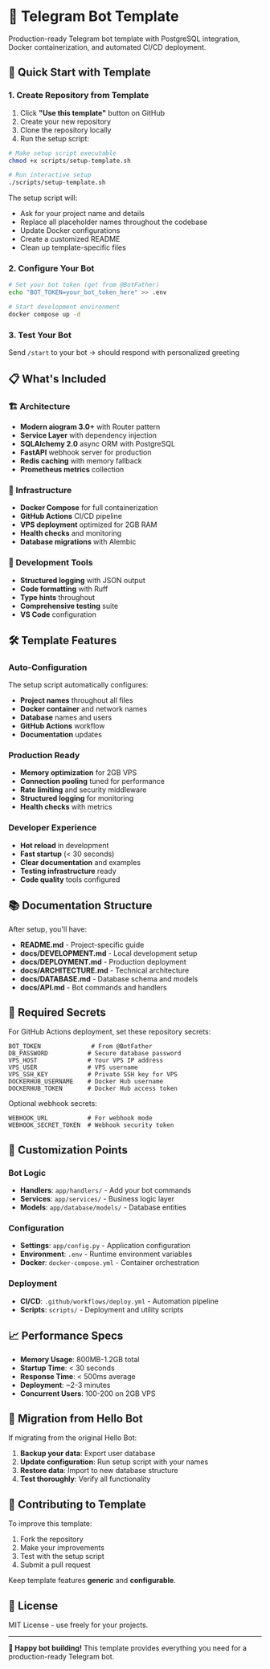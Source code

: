 # 🤖 Telegram Bot Template

Production-ready Telegram bot template with PostgreSQL integration, Docker containerization, and automated CI/CD deployment.

## 🚀 Quick Start with Template

### 1. Create Repository from Template

1. Click **"Use this template"** button on GitHub
2. Create your new repository
3. Clone the repository locally
4. Run the setup script:

```bash
# Make setup script executable
chmod +x scripts/setup-template.sh

# Run interactive setup
./scripts/setup-template.sh
```

The setup script will:

- Ask for your project name and details
- Replace all placeholder names throughout the codebase
- Update Docker configurations
- Create a customized README
- Clean up template-specific files

### 2. Configure Your Bot

```bash
# Set your bot token (get from @BotFather)
echo "BOT_TOKEN=your_bot_token_here" >> .env

# Start development environment
docker compose up -d
```

### 3. Test Your Bot

Send `/start` to your bot → should respond with personalized greeting

## 📋 What's Included

### 🏗️ Architecture

- **Modern aiogram 3.0+** with Router pattern
- **Service Layer** with dependency injection
- **SQLAlchemy 2.0** async ORM with PostgreSQL
- **FastAPI** webhook server for production
- **Redis caching** with memory fallback
- **Prometheus metrics** collection

### 🐳 Infrastructure

- **Docker Compose** for full containerization
- **GitHub Actions** CI/CD pipeline
- **VPS deployment** optimized for 2GB RAM
- **Health checks** and monitoring
- **Database migrations** with Alembic

### 🔧 Development Tools

- **Structured logging** with JSON output
- **Code formatting** with Ruff
- **Type hints** throughout
- **Comprehensive testing** suite
- **VS Code** configuration

## 🛠️ Template Features

### Auto-Configuration

The setup script automatically configures:

- **Project names** throughout all files
- **Docker container** and network names
- **Database** names and users
- **GitHub Actions** workflow
- **Documentation** updates

### Production Ready

- **Memory optimization** for 2GB VPS
- **Connection pooling** tuned for performance
- **Rate limiting** and security middleware
- **Structured logging** for monitoring
- **Health checks** with metrics

### Developer Experience

- **Hot reload** in development
- **Fast startup** (< 30 seconds)
- **Clear documentation** and examples
- **Testing infrastructure** ready
- **Code quality** tools configured

## 📚 Documentation Structure

After setup, you'll have:

- **README.md** - Project-specific guide
- **docs/DEVELOPMENT.md** - Local development setup
- **docs/DEPLOYMENT.md** - Production deployment
- **docs/ARCHITECTURE.md** - Technical architecture
- **docs/DATABASE.md** - Database schema and models
- **docs/API.md** - Bot commands and handlers

## 🔐 Required Secrets

For GitHub Actions deployment, set these repository secrets:

```
BOT_TOKEN              # From @BotFather
DB_PASSWORD           # Secure database password
VPS_HOST              # Your VPS IP address
VPS_USER              # VPS username
VPS_SSH_KEY           # Private SSH key for VPS
DOCKERHUB_USERNAME    # Docker Hub username
DOCKERHUB_TOKEN       # Docker Hub access token
```

Optional webhook secrets:

```
WEBHOOK_URL           # For webhook mode
WEBHOOK_SECRET_TOKEN  # Webhook security token
```

## 🎯 Customization Points

### Bot Logic

- **Handlers**: `app/handlers/` - Add your bot commands
- **Services**: `app/services/` - Business logic layer
- **Models**: `app/database/models/` - Database entities

### Configuration

- **Settings**: `app/config.py` - Application configuration
- **Environment**: `.env` - Runtime environment variables
- **Docker**: `docker-compose.yml` - Container orchestration

### Deployment

- **CI/CD**: `.github/workflows/deploy.yml` - Automation pipeline
- **Scripts**: `scripts/` - Deployment and utility scripts

## 📈 Performance Specs

- **Memory Usage**: 800MB-1.2GB total
- **Startup Time**: < 30 seconds
- **Response Time**: < 500ms average
- **Deployment**: ~2-3 minutes
- **Concurrent Users**: 100-200 on 2GB VPS

## 🔄 Migration from Hello Bot

If migrating from the original Hello Bot:

1. **Backup your data**: Export user database
2. **Update configuration**: Run setup script with your names
3. **Restore data**: Import to new database structure
4. **Test thoroughly**: Verify all functionality

## 🤝 Contributing to Template

To improve this template:

1. Fork the repository
2. Make your improvements
3. Test with the setup script
4. Submit a pull request

Keep template features **generic** and **configurable**.

## 📄 License

MIT License - use freely for your projects.

---

**🎉 Happy bot building!** This template provides everything you need for a production-ready Telegram bot.
